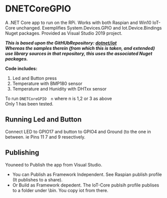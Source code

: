# DNETCoreGPIO

A .NET Core app to run on the RPi. Works with both Raspian and Win10 IoT-Core unchanged.
Exemplifies System.Devices.GPIO and Iot.Device.Bindings Nuget packages. Provided as Visual Studio 2019 project.

_**This is based upon the GitHUbRepository: [dotnet/iot](https://github.com/dotnet/iot)<br>
Whereas the samples therein (from which this is taken, and extended) use library sources in that repository, this uses the associated Nuget packages.**_

**Code includes:**
1. Led and Button press  
2. Temperature with BMP180 sensor
3. Temperature and Hunidity with DHTxx sensor

To run ```DNETCoreGPIO  n```  where n is 1,2 or 3 as above<br>
Only 1 has been tested.

## Running Led and Button
Connect LED to GPIO17 and button to GPIO4 and Ground (to the one in between. ie Pins 11 7 and 9 resectively.

## Publishing
Youneed to Publish the app from Visual Studio.
- You can Publish as Framework Independent. See Raspian publish profile (It publishes to a share).
- Or Build as Framework depedent. The IoT-Core publsih profile publises to a folder under \bin. You copy iot from there.
